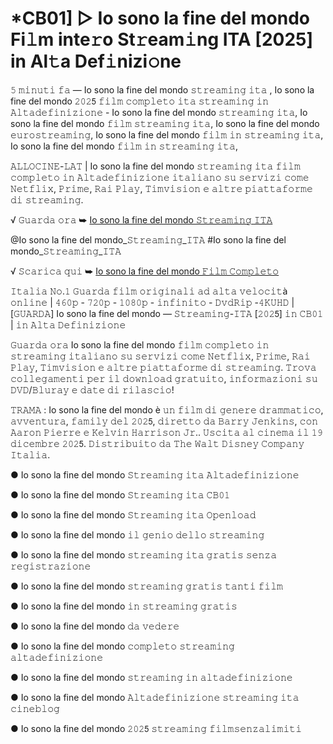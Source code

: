 <h1>*CB01] ▷ Io sono la fine del mondo Fi𝚕m inte𝚛o St𝚛eam𝚒ng ITA [2025] in Al𝚝a Def𝚒nizi𝚘ne</h1>

𝟻 𝚖𝚒𝚗𝚞𝚝𝚒 𝚏𝚊 — Io sono la fine del mondo 𝚜𝚝𝚛𝚎𝚊𝚖𝚒𝚗𝚐 𝚒𝚝𝚊 , Io sono la fine del mondo 𝟸𝟶𝟸𝟧 𝚏𝚒𝚕𝚖 𝚌𝚘𝚖𝚙𝚕𝚎𝚝𝚘 𝚒𝚝𝚊 𝚜𝚝𝚛𝚎𝚊𝚖𝚒𝚗𝚐 𝚒𝚗 𝙰𝚕𝚝𝚊𝚍𝚎𝚏𝚒𝚗𝚒𝚣𝚒𝚘𝚗𝚎 - Io sono la fine del mondo 𝚜𝚝𝚛𝚎𝚊𝚖𝚒𝚗𝚐 𝚒𝚝𝚊, Io sono la fine del mondo 𝚏𝚒𝚕𝚖 𝚜𝚝𝚛𝚎𝚊𝚖𝚒𝚗𝚐 𝚒𝚝𝚊, Io sono la fine del mondo 𝚎𝚞𝚛𝚘𝚜𝚝𝚛𝚎𝚊𝚖𝚒𝚗𝚐, Io sono la fine del mondo 𝚏𝚒𝚕𝚖 𝚒𝚗 𝚜𝚝𝚛𝚎𝚊𝚖𝚒𝚗𝚐 𝚒𝚝𝚊, Io sono la fine del mondo 𝚏𝚒𝚕𝚖 𝚒𝚗 𝚜𝚝𝚛𝚎𝚊𝚖𝚒𝚗𝚐 𝚒𝚝𝚊,

𝙰𝙻𝙻𝙾𝙲𝙸𝙽𝙴-𝙻𝙰𝚃 | Io sono la fine del mondo 𝚜𝚝𝚛𝚎𝚊𝚖𝚒𝚗𝚐 𝚒𝚝𝚊 𝚏𝚒𝚕𝚖 𝚌𝚘𝚖𝚙𝚕𝚎𝚝𝚘 𝚒𝚗 𝙰𝚕𝚝𝚊𝚍𝚎𝚏𝚒𝚗𝚒𝚣𝚒𝚘𝚗𝚎 𝚒𝚝𝚊𝚕𝚒𝚊𝚗𝚘 𝚜𝚞 𝚜𝚎𝚛𝚟𝚒𝚣𝚒 𝚌𝚘𝚖𝚎 𝙽𝚎𝚝𝚏𝚕𝚒𝚡, 𝙿𝚛𝚒𝚖𝚎, 𝚁𝚊𝚒 𝙿𝚕𝚊𝚢, 𝚃𝚒𝚖𝚟𝚒𝚜𝚒𝚘𝚗 𝚎 𝚊𝚕𝚝𝚛𝚎 𝚙𝚒𝚊𝚝𝚝𝚊𝚏𝚘𝚛𝚖𝚎 𝚍𝚒 𝚜𝚝𝚛𝚎𝚊𝚖𝚒𝚗𝚐.

√ 𝙶𝚞𝚊𝚛𝚍𝚊 𝚘𝚛𝚊 ➥ [Io sono la fine del mondo 𝚂𝚝𝚛𝚎𝚊𝚖𝚒𝚗𝚐 𝙸𝚃𝙰](https://t.co/Ae6ZwrtnES)

@Io sono la fine del mondo_𝚂𝚝𝚛𝚎𝚊𝚖𝚒𝚗𝚐_𝙸𝚃𝙰 #Io sono la fine del mondo_𝚂𝚝𝚛𝚎𝚊𝚖𝚒𝚗𝚐_𝙸𝚃𝙰

√ 𝚂𝚌𝚊𝚛𝚒𝚌𝚊 𝚚𝚞𝚒 ➥ [Io sono la fine del mondo 𝙵𝚒𝚕𝚖 𝙲𝚘𝚖𝚙𝚕𝚎𝚝𝚘](https://t.co/Ae6ZwrtnES)

𝙸𝚝𝚊𝚕𝚒𝚊 𝙽𝚘.𝟷 𝙶𝚞𝚊𝚛𝚍𝚊 𝚏𝚒𝚕𝚖 𝚘𝚛𝚒𝚐𝚒𝚗𝚊𝚕𝚒 𝚊𝚍 𝚊𝚕𝚝𝚊 𝚟𝚎𝚕𝚘𝚌𝚒𝚝à 𝚘𝚗𝚕𝚒𝚗𝚎 | 𝟺𝟼𝟶𝚙 - 𝟽𝟸𝟶𝚙 - 𝟷𝟶𝟾𝟶𝚙 - 𝚒𝚗𝚏𝚒𝚗𝚒𝚝𝚘 - 𝙳𝚟𝚍𝚁𝚒𝚙 -𝟺𝙺𝚄𝙷𝙳 | [𝙶𝚄𝙰𝚁𝙳𝙰] Io sono la fine del mondo — 𝚂𝚝𝚛𝚎𝚊𝚖𝚒𝚗𝚐-𝙸𝚃𝙰 [𝟸𝟶𝟸𝟧] 𝚒𝚗 𝙲𝙱𝟶𝟷 | 𝚒𝚗 𝙰𝚕𝚝𝚊 𝙳𝚎𝚏𝚒𝚗𝚒𝚣𝚒𝚘𝚗𝚎

𝙶𝚞𝚊𝚛𝚍𝚊 𝚘𝚛𝚊 Io sono la fine del mondo 𝚏𝚒𝚕𝚖 𝚌𝚘𝚖𝚙𝚕𝚎𝚝𝚘 𝚒𝚗 𝚜𝚝𝚛𝚎𝚊𝚖𝚒𝚗𝚐 𝚒𝚝𝚊𝚕𝚒𝚊𝚗𝚘 𝚜𝚞 𝚜𝚎𝚛𝚟𝚒𝚣𝚒 𝚌𝚘𝚖𝚎 𝙽𝚎𝚝𝚏𝚕𝚒𝚡, 𝙿𝚛𝚒𝚖𝚎, 𝚁𝚊𝚒 𝙿𝚕𝚊𝚢, 𝚃𝚒𝚖𝚟𝚒𝚜𝚒𝚘𝚗 𝚎 𝚊𝚕𝚝𝚛𝚎 𝚙𝚒𝚊𝚝𝚝𝚊𝚏𝚘𝚛𝚖𝚎 𝚍𝚒 𝚜𝚝𝚛𝚎𝚊𝚖𝚒𝚗𝚐. 𝚃𝚛𝚘𝚟𝚊 𝚌𝚘𝚕𝚕𝚎𝚐𝚊𝚖𝚎𝚗𝚝𝚒 𝚙𝚎𝚛 𝚒𝚕 𝚍𝚘𝚠𝚗𝚕𝚘𝚊𝚍 𝚐𝚛𝚊𝚝𝚞𝚒𝚝𝚘, 𝚒𝚗𝚏𝚘𝚛𝚖𝚊𝚣𝚒𝚘𝚗𝚒 𝚜𝚞 𝙳𝚅𝙳/𝙱𝚕𝚞𝚛𝚊𝚢 𝚎 𝚍𝚊𝚝𝚎 𝚍𝚒 𝚛𝚒𝚕𝚊𝚜𝚌𝚒𝚘!

𝚃𝚁𝙰𝙼𝙰 : Io sono la fine del mondo è 𝚞𝚗 𝚏𝚒𝚕𝚖 𝚍𝚒 𝚐𝚎𝚗𝚎𝚛𝚎 𝚍𝚛𝚊𝚖𝚖𝚊𝚝𝚒𝚌𝚘, 𝚊𝚟𝚟𝚎𝚗𝚝𝚞𝚛𝚊, 𝚏𝚊𝚖𝚒𝚕𝚢 𝚍𝚎𝚕 𝟸𝟶𝟸𝟧, 𝚍𝚒𝚛𝚎𝚝𝚝𝚘 𝚍𝚊 𝙱𝚊𝚛𝚛𝚢 𝙹𝚎𝚗𝚔𝚒𝚗𝚜, 𝚌𝚘𝚗 𝙰𝚊𝚛𝚘𝚗 𝙿𝚒𝚎𝚛𝚛𝚎 𝚎 𝙺𝚎𝚕𝚟𝚒𝚗 𝙷𝚊𝚛𝚛𝚒𝚜𝚘𝚗 𝙹𝚛.. 𝚄𝚜𝚌𝚒𝚝𝚊 𝚊𝚕 𝚌𝚒𝚗𝚎𝚖𝚊 𝚒𝚕 𝟷𝟿 𝚍𝚒𝚌𝚎𝚖𝚋𝚛𝚎 𝟸𝟶𝟸𝟧. 𝙳𝚒𝚜𝚝𝚛𝚒𝚋𝚞𝚒𝚝𝚘 𝚍𝚊 𝚃𝚑𝚎 𝚆𝚊𝚕𝚝 𝙳𝚒𝚜𝚗𝚎𝚢 𝙲𝚘𝚖𝚙𝚊𝚗𝚢 𝙸𝚝𝚊𝚕𝚒𝚊.

● Io sono la fine del mondo 𝚂𝚝𝚛𝚎𝚊𝚖𝚒𝚗𝚐 𝚒𝚝𝚊 𝙰𝚕𝚝𝚊𝚍𝚎𝚏𝚒𝚗𝚒𝚣𝚒𝚘𝚗𝚎

● Io sono la fine del mondo 𝚂𝚝𝚛𝚎𝚊𝚖𝚒𝚗𝚐 𝚒𝚝𝚊 𝙲𝙱𝟶𝟷

● Io sono la fine del mondo 𝚂𝚝𝚛𝚎𝚊𝚖𝚒𝚗𝚐 𝚒𝚝𝚊 𝙾𝚙𝚎𝚗𝚕𝚘𝚊𝚍

● Io sono la fine del mondo 𝚒𝚕 𝚐𝚎𝚗𝚒𝚘 𝚍𝚎𝚕𝚕𝚘 𝚜𝚝𝚛𝚎𝚊𝚖𝚒𝚗𝚐

● Io sono la fine del mondo 𝚜𝚝𝚛𝚎𝚊𝚖𝚒𝚗𝚐 𝚒𝚝𝚊 𝚐𝚛𝚊𝚝𝚒𝚜 𝚜𝚎𝚗𝚣𝚊 𝚛𝚎𝚐𝚒𝚜𝚝𝚛𝚊𝚣𝚒𝚘𝚗𝚎

● Io sono la fine del mondo 𝚜𝚝𝚛𝚎𝚊𝚖𝚒𝚗𝚐 𝚐𝚛𝚊𝚝𝚒𝚜 𝚝𝚊𝚗𝚝𝚒 𝚏𝚒𝚕𝚖

● Io sono la fine del mondo 𝚒𝚗 𝚜𝚝𝚛𝚎𝚊𝚖𝚒𝚗𝚐 𝚐𝚛𝚊𝚝𝚒𝚜

● Io sono la fine del mondo 𝚍𝚊 𝚟𝚎𝚍𝚎𝚛𝚎

● Io sono la fine del mondo 𝚌𝚘𝚖𝚙𝚕𝚎𝚝𝚘 𝚜𝚝𝚛𝚎𝚊𝚖𝚒𝚗𝚐 𝚊𝚕𝚝𝚊𝚍𝚎𝚏𝚒𝚗𝚒𝚣𝚒𝚘𝚗𝚎

● Io sono la fine del mondo 𝚜𝚝𝚛𝚎𝚊𝚖𝚒𝚗𝚐 𝚒𝚗 𝚊𝚕𝚝𝚊𝚍𝚎𝚏𝚒𝚗𝚒𝚣𝚒𝚘𝚗𝚎

● Io sono la fine del mondo 𝙰𝚕𝚝𝚊𝚍𝚎𝚏𝚒𝚗𝚒𝚣𝚒𝚘𝚗𝚎 𝚜𝚝𝚛𝚎𝚊𝚖𝚒𝚗𝚐 𝚒𝚝𝚊 𝚌𝚒𝚗𝚎𝚋𝚕𝚘𝚐

● Io sono la fine del mondo 𝟸𝟶𝟸𝟧 𝚜𝚝𝚛𝚎𝚊𝚖𝚒𝚗𝚐 𝚏𝚒𝚕𝚖𝚜𝚎𝚗𝚣𝚊𝚕𝚒𝚖𝚒𝚝𝚒
